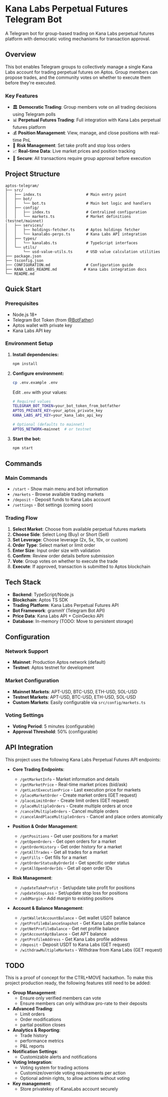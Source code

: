 # Kana Labs Perpetual Futures Telegram Bot

A Telegram bot for group-based trading on Kana Labs perpetual futures platform with democratic voting mechanisms for transaction approval.

## Overview

This bot enables Telegram groups to collectively manage a single Kana Labs account for trading perpetual futures on Aptos. Group members can propose trades, and the community votes on whether to execute them before they're executed.

### Key Features

- 🏛️ **Democratic Trading**: Group members vote on all trading decisions using Telegram polls
- 📊 **Perpetual Futures Trading**: Full integration with Kana Labs perpetual futures platform
- 💰 **Position Management**: View, manage, and close positions with real-time PnL
- 🎯 **Risk Management**: Set take profit and stop loss orders
- 📈 **Real-time Data**: Live market prices and position tracking
- 🔐 **Secure**: All transactions require group approval before execution

## Project Structure

```
aptos-telegram/
├── src/
│   ├── index.ts                    # Main entry point
│   ├── bot/
│   │   └── bot.ts                  # Main bot logic and handlers
│   ├── config/
│   │   ├── index.ts                # Centralized configuration
│   │   └── markets.ts              # Market definitions (testnet/mainnet)
│   ├── services/
│   │   ├── holdings-fetcher.ts     # Aptos holdings fetcher
│   │   └── kanalabs-perps.ts       # Kana Labs API integration
│   ├── types/
│   │   └── kanalabs.ts             # TypeScript interfaces
│   └── utils/
│       └── usd-value-utils.ts      # USD value calculation utilities
├── package.json
├── tsconfig.json
├── CONFIGURATION.md                # Configuration guide
├── KANA_LABS_README.md            # Kana Labs integration docs
└── README.md
```

## Quick Start

### Prerequisites
- Node.js 18+
- Telegram Bot Token (from [@BotFather](https://t.me/botfather))
- Aptos wallet with private key
- Kana Labs API key

### Environment Setup

1. **Install dependencies:**
   ```bash
   npm install
   ```

2. **Configure environment:**
   ```bash
   cp .env.example .env
   ```

   Edit `.env` with your values:
   ```bash
   # Required values
   TELEGRAM_BOT_TOKEN=your_bot_token_from_botfather
   APTOS_PRIVATE_KEY=your_aptos_private_key
   KANA_LABS_API_KEY=your_kana_labs_api_key

   # Optional (defaults to mainnet)
   APTOS_NETWORK=mainnet  # or testnet
   ```

3. **Start the bot:**
   ```bash
   npm start
   ```

## Commands

### **Main Commands**
- `/start` - Show main menu and bot information
- `/markets` - Browse available trading markets
- `/deposit` - Deposit funds to Kana Labs account
- `/settings` - Bot settings (coming soon)

### **Trading Flow**
1. **Select Market**: Choose from available perpetual futures markets
2. **Choose Side**: Select Long (Buy) or Short (Sell)
3. **Set Leverage**: Choose leverage (2x, 5x, 10x, or custom)
4. **Order Type**: Select market or limit order
5. **Enter Size**: Input order size with validation
6. **Confirm**: Review order details before submission
7. **Vote**: Group votes on whether to execute the trade
8. **Execute**: If approved, transaction is submitted to Aptos blockchain

## Tech Stack

- **Backend**: TypeScript/Node.js
- **Blockchain**: Aptos TS SDK
- **Trading Platform**: Kana Labs Perpetual Futures API
- **Bot Framework**: grammY (Telegram Bot API)
- **Price Data**: Kana Labs API + CoinGecko API
- **Database**: In-memory (TODO: Move to persistent storage)

## Configuration

### **Network Support**
- **Mainnet**: Production Aptos network (default)
- **Testnet**: Aptos testnet for development

### **Market Configuration**
- **Mainnet Markets**: APT-USD, BTC-USD, ETH-USD, SOL-USD
- **Testnet Markets**: APT-USD, BTC-USD, ETH-USD, SOL-USD
- **Custom Markets**: Easily configurable via `src/config/markets.ts`

### **Voting Settings**
- **Voting Period**: 5 minutes (configurable)
- **Approval Threshold**: 50% (configurable)

## API Integration

This project uses the  following Kana Labs Perpetual Futures API endpoints:

- **Core Trading Endpoints**:
  - `/getMarketInfo` - Market information and details
  - `/getMarketPrice` - Real-time market prices (bid/ask)
  - `/getLastExecutionPrice` - Last execution price for markets
  - `/placeMarketOrder` - Create market orders (GET request)
  - `/placeLimitOrder` - Create limit orders (GET request)
  - `/placeMultipleOrders` - Create multiple orders at once
  - `/cancelMultipleOrders` - Cancel multiple orders
  - `/cancelAndPlaceMultipleOrders` - Cancel and place orders atomically

- **Position & Order Management**:
  - `/getPositions` - Get user positions for a market
  - `/getOpenOrders` - Get open orders for a market
  - `/getOrderHistory` - Get order history for a market
  - `/getAllTrades` - Get all trades for a market
  - `/getFills` - Get fills for a market
  - `/getOrderStatusByOrderId` - Get specific order status
  - `/getAllOpenOrderIds` - Get all open order IDs

- **Risk Management**:
  - `/updateTakeProfit` - Set/update take profit for positions
  - `/updateStopLoss` - Set/update stop loss for positions
  - `/addMargin` - Add margin to existing positions

- **Account & Balance Management**:
  - `/getWalletAccountBalance` - Get wallet USDT balance
  - `/getProfileBalanceSnapshot` - Get Kana Labs profile balance
  - `/getNetProfileBalance` - Get net profile balance
  - `/getAccountAptBalance` - Get APT balance
  - `/getProfileAddress` - Get Kana Labs profile address
  - `/deposit` - Deposit USDT to Kana Labs (GET request)
  - `/withdrawMultipleMarkets` - Withdraw from Kana Labs (GET request)

## TODO

This is a proof of concept for the CTRL+MOVE hackathon. To make this project production ready, the following features still need to be added:
- **Group Management**:
  - Ensure only verified members can vote
  - Ensure members can only withdraw pro-rate to their deposits
- **Advanced Trading**:
   - Limit orders
   - Order modifications
   - partial position closes
- **Analytics & Reporting**:
  - Trade history
  - performance metrics
  - P&L reports
- **Notification Settings**:
  - Customizable alerts and notifications
- **Voting Integration**:
  - Voting system for trading actions
  - Customize/override voting requirements per action
  - Optional admin rights, to allow actions without voting
- **Key management**:
  - Store privatekey of KanaLabs account securely